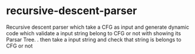 # recursive-descent-parser
Recursive descent parser which take a CFG as input and generate dynamic code which validate a input string belong to CFG or not with showing its Parsar Tree. . then take a input string and check that string is belongs to CFG or not 
